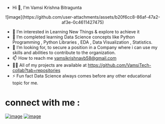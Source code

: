 - Hi 👋, I'm Vamsi Krishna Bitragunta

<center>![image](https://github.com/user-attachments/assets/b20f6cc8-86af-47a2-af3e-0c4611427475)</center>

- 👀 I’m interested in Learning New Things & explore to achieve it
- 🌱 I’m completed learning Data Science concepts like Python Programming , Python Libraries , EDA , Data Visualization , Statistics.
- 💞️ I’m looking for, to secure a position in a Company where i can use my skills and abilities to contribute to the organization.
- 📫 How to reach me vamsikrishnavb58@gmail.com
- 👨‍💻 All of my projects are available at https://github.com/VamsiTech-collab?tab=repositories
- ⚡ Fun fact Data Science always comes before any other educational topic for me.

# connect with me :
[![image](https://github.com/user-attachments/assets/ec144266-4e5c-434e-81b4-0fbbac33e751)](https://www.linkedin.com/in/vamsi-krishna-b-43517a222/)   [![image](https://github.com/user-attachments/assets/6cd038a6-392c-4323-a7be-d3795f67b375)](https://www.instagram.com/vam.si_bittu/)





<!---
VamsiTech-collab/VamsiTech-collab is a ✨ special ✨ repository because its `README.md` (this file) appears on your GitHub profile.
You can click the Preview link to take a look at your changes.
--->
